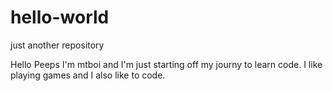 # hello-world
just another repository

Hello Peeps
I'm mtboi and I'm just starting off my journy to learn code.
I like playing games and I also like to code.
